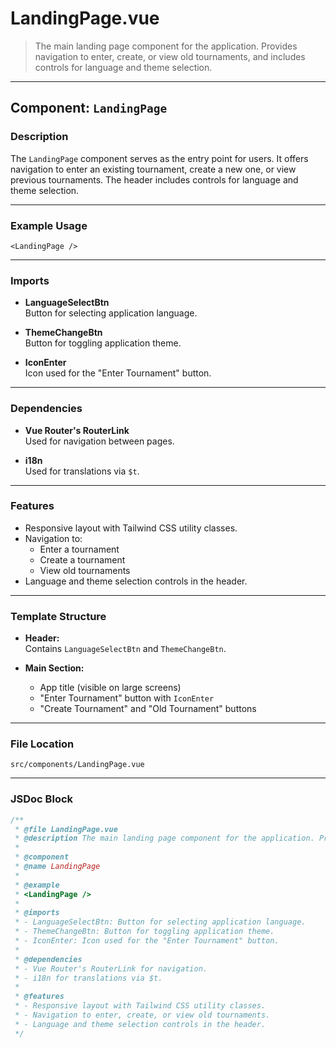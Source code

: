 # LandingPage.vue

> The main landing page component for the application. Provides navigation to enter, create, or view old tournaments, and includes controls for language and theme selection.

---

## Component: `LandingPage`

### Description

The `LandingPage` component serves as the entry point for users. It offers navigation to enter an existing tournament, create a new one, or view previous tournaments. The header includes controls for language and theme selection.

---

### Example Usage

```vue
<LandingPage />
```

---

### Imports

- **LanguageSelectBtn**  
  Button for selecting application language.

- **ThemeChangeBtn**  
  Button for toggling application theme.

- **IconEnter**  
  Icon used for the "Enter Tournament" button.

---

### Dependencies

- **Vue Router's RouterLink**  
  Used for navigation between pages.

- **i18n**  
  Used for translations via `$t`.

---

### Features

- Responsive layout with Tailwind CSS utility classes.
- Navigation to:
  - Enter a tournament
  - Create a tournament
  - View old tournaments
- Language and theme selection controls in the header.

---

### Template Structure

- **Header:**  
  Contains `LanguageSelectBtn` and `ThemeChangeBtn`.

- **Main Section:**  
  - App title (visible on large screens)
  - "Enter Tournament" button with `IconEnter`
  - "Create Tournament" and "Old Tournament" buttons

---

### File Location

`src/components/LandingPage.vue`

---

### JSDoc Block

```js
/**
 * @file LandingPage.vue
 * @description The main landing page component for the application. Provides navigation to enter, create, or view old tournaments, and includes controls for language and theme selection.
 *
 * @component
 * @name LandingPage
 *
 * @example
 * <LandingPage />
 *
 * @imports
 * - LanguageSelectBtn: Button for selecting application language.
 * - ThemeChangeBtn: Button for toggling application theme.
 * - IconEnter: Icon used for the "Enter Tournament" button.
 *
 * @dependencies
 * - Vue Router's RouterLink for navigation.
 * - i18n for translations via $t.
 *
 * @features
 * - Responsive layout with Tailwind CSS utility classes.
 * - Navigation to enter, create, or view old tournaments.
 * - Language and theme selection controls in the header.
 */
```
